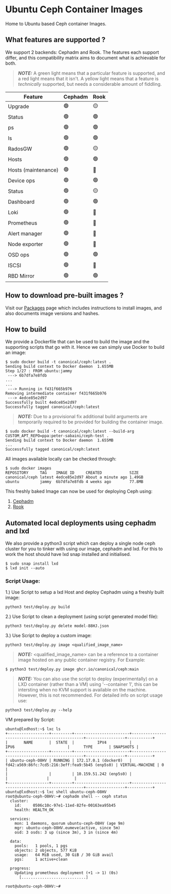 # Ubuntu Ceph Container Images
Home to Ubuntu based Ceph container Images.

## What features are supported ?

We support 2 backends: Cephadm and Rook. The features each support differ, and this compatibility matrix aims to document what is achievable for both.

> **_NOTE:_**
A green light means that a particular feature is supported, and a red light means that it isn't. A yellow light means that a feature is _technically_ supported, but needs a considerable amount of fiddling.

| Feature | Cephadm | Rook |
| ------- | ------- | ---- |
| Upgrade | &#x1F7E2; | &#x1F7E1; |
| Status | &#x1F7E2; | &#x1F7E2; |
| ps | &#x1F7E2; | &#x1F7E2; |
| ls | &#x1F7E2; | &#x1F7E2; |
| RadosGW | &#x1F7E2; | &#x1F7E1; |
| Hosts | &#x1F7E2; | &#x1F7E2; |
| Hosts (maintenance) | &#x1F7E2; | &#x1F534; |
| Device ops | &#x1F7E2; | &#x1F7E2; |
| Status | &#x1F7E2; | &#x1F7E1; |
| Dashboard | &#x1F7E2; | &#x1F7E2; |
| Loki | &#x1F7E2; | &#x1F534; |
| Prometheus | &#x1F7E2; | &#x1F534; |
| Alert manager | &#x1F7E2; | &#x1F534; |
| Node exporter | &#x1F7E2; | &#x1F534; |
| OSD ops | &#x1F7E2; | &#x1F7E2; |
| ISCSI | &#x1F7E2; | &#x1F534; |
| RBD Mirror | &#x1F7E2; | &#x1F7E2; |

## How to download pre-built images ?
Visit our [Packages](https://github.com/canonical/ceph-containers/pkgs/container/ceph) page which includes instructions to install images, and also documents image versions and hashes.


## How to build

We provide a Dockerfile that can be used to build the image and the supporting scripts that go with it. Hence we can simply use Docker to build an image:
```
$ sudo docker build -t canonical/ceph:latest .
Sending build context to Docker daemon  1.655MB
Step 1/27 : FROM ubuntu:jammy
 ---> 6b7dfa7e8fdb
...
...
 ---> Running in f431f665b976
Removing intermediate container f431f665b976
 ---> 4edce85e2d97
Successfully built 4edce85e2d97
Successfully tagged canonical/ceph:latest
```

> **_NOTE:_**
Due to a provisional fix additional build arguments are temporarily required to be provided for building the container image.
```
$ sudo docker build -t canonical/ceph:latest --build-arg CUSTOM_APT_REPO=ppa:peter-sabaini/ceph-test .
Sending build context to Docker daemon  1.655MB
...
Successfully tagged canonical/ceph:latest
```

All images available locally can be checked through:
```
$ sudo docker images
REPOSITORY     TAG    IMAGE ID     CREATED            SIZE
canonical/ceph latest 4edce85e2d97 About a minute ago 1.49GB
ubuntu         jammy  6b7dfa7e8fdb 4 weeks ago        77.8MB
```

This freshly baked Image can now be used for deploying Ceph using:
1. [Cephadm](https://discourse.ubuntu.com/t/using-cephadm-to-deploy-custom-ubuntu-ceph-images-in-a-containerised-manner/)
2. [Rook](https://discourse.ubuntu.com/t/deploying-ceph-with-rook/)

## Automated local deployments using cephadm and lxd

We also provide a python3 script which can deploy a single node ceph cluster for you to tinker with using our image, cephadm and lxd. For this to work the host should have lxd snap installed and initialised.

```
$ sudo snap install lxd
$ lxd init --auto
```

### Script Usage:
1.) Use Script to setup a lxd Host and deploy Cephadm using a freshly built image:
```
python3 test/deploy.py build
```
2.) Use Script to clean a deployment (using script generated model file):
```
python3 test/deploy.py delete model-88HJ.json
```
3.) Use Script to deploy a custom image:
```
python3 test/deploy.py image <qualified_image_name>
```
> **_NOTE:_**
<qualified_image_name> can be a reference to a container image hosted on any public container registry.
For Example:
```
$ python3 test/deploy.py image ghcr.io/canonical/ceph:main
```

> **_NOTE:_**
You can also use the script to deploy (experimentally) on a LXD container (rather than a VM) using '--container 1', this can be intersting when no KVM support is available on the machine. However, this is not recommended.
For detailed info on script usage use:
```
python3 test/deploy.py --help
```

VM prepared by Script: 
```
ubuntu@lxdhost:~$ lxc ls
+------------------+---------+------------------------+-------------------------------------------------+-----------------+-----------+
|       NAME       |  STATE  |          IPV4          |                      IPV6                       |      TYPE       | SNAPSHOTS |
+------------------+---------+------------------------+-------------------------------------------------+-----------------+-----------+
| ubuntu-ceph-O8HV | RUNNING | 172.17.0.1 (docker0)   | fd42:a569:86fc:7cd5:216:3eff:fea9:5b45 (enp5s0) | VIRTUAL-MACHINE | 0         |
|                  |         | 10.159.51.242 (enp5s0) |                                                 |                 |           |
+------------------+---------+------------------------+-------------------------------------------------+-----------------+-----------+
ubuntu@lxdhost:~$ lxc shell ubuntu-ceph-O8HV 
root@ubuntu-ceph-O8HV:~# cephadm shell -- ceph status
  cluster:
    id:     0506c10c-97e1-11ed-82fe-00163ea95b45
    health: HEALTH_OK
 
  services:
    mon: 1 daemons, quorum ubuntu-ceph-O8HV (age 9m)
    mgr: ubuntu-ceph-O8HV.eumeve(active, since 5m)
    osd: 3 osds: 3 up (since 3m), 3 in (since 4m)
 
  data:
    pools:   1 pools, 1 pgs
    objects: 2 objects, 577 KiB
    usage:   64 MiB used, 30 GiB / 30 GiB avail
    pgs:     1 active+clean
 
  progress:
    Updating prometheus deployment (+1 -> 1) (0s)
      [............................] 
 
root@ubuntu-ceph-O8HV:~#
```
